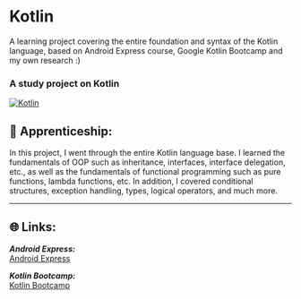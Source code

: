 # Kotlin

A learning project covering the entire foundation and syntax of the Kotlin language, based on Android Express course, Google Kotlin Bootcamp and my own research :)

### A study project on **Kotlin**

[![Kotlin](https://amandacleto.github.io/images-for-projects/public/images/github-readme/icon-kotlin-logo.svg)](https://kotlinlang.org/)


## 🎇 Apprenticeship:

In this project, I went through the entire Kotlin language base. I learned the fundamentals of OOP such as inheritance, interfaces, interface delegation, etc., as well as the fundamentals of functional programming such as pure functions, lambda functions, etc. In addition, I covered conditional structures, exception handling, types, logical operators, and much more.
<br>

---
## 🌐 Links:
***Android Express:***<br>
[<ins>Android Express</ins>](https://androiddeveloper.com.br/)<br>

***Kotlin Bootcamp:***<br>
[<ins>Kotlin Bootcamp</ins>](https://developer.android.com/courses/kotlin-bootcamp/overview)<br>
